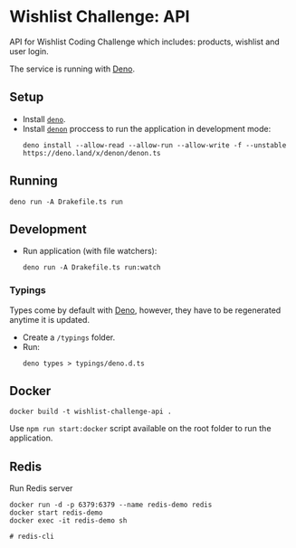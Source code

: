 # Wishlist Challenge: API

API for Wishlist Coding Challenge which includes: products, wishlist and user login.

The service is running with [Deno][deno].

## Setup

- Install [`deno`][deno-install].
- Install [`denon`][denon] proccess to run the application in development mode:
  ```
  deno install --allow-read --allow-run --allow-write -f --unstable https://deno.land/x/denon/denon.ts
  ```

## Running

```
deno run -A Drakefile.ts run
```

## Development

- Run application (with file watchers):
  ```
  deno run -A Drakefile.ts run:watch
  ```

### Typings

Types come by default with [Deno][deno], however, they have to be regenerated anytime it is updated.

- Create a `/typings` folder.
- Run:
  ```
  deno types > typings/deno.d.ts
  ```

## Docker

```
docker build -t wishlist-challenge-api .
```

Use `npm run start:docker` script available on the root folder to run the application.

## Redis

Run Redis server

```
docker run -d -p 6379:6379 --name redis-demo redis
docker start redis-demo
docker exec -it redis-demo sh

# redis-cli
```

[deno]: https://deno.land
[deno-install]: https://deno.land/#installation
[denon]: https://github.com/denosaurs/denon
